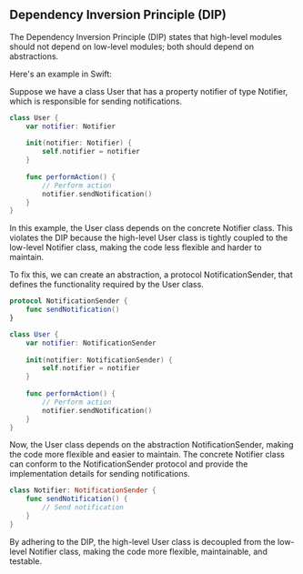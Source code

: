 ## Dependency Inversion Principle (DIP)
The Dependency Inversion Principle (DIP) states that high-level modules should not depend on low-level modules; both should depend on abstractions.

Here's an example in Swift:

Suppose we have a class User that has a property notifier of type Notifier, which is responsible for sending notifications.

```swift
class User {
    var notifier: Notifier
    
    init(notifier: Notifier) {
        self.notifier = notifier
    }
    
    func performAction() {
        // Perform action
        notifier.sendNotification()
    }
}
```

In this example, the User class depends on the concrete Notifier class. This violates the DIP because the high-level User class is tightly coupled to the low-level Notifier class, making the code less flexible and harder to maintain.

To fix this, we can create an abstraction, a protocol NotificationSender, that defines the functionality required by the User class.

```swift
protocol NotificationSender {
    func sendNotification()
}

class User {
    var notifier: NotificationSender
    
    init(notifier: NotificationSender) {
        self.notifier = notifier
    }
    
    func performAction() {
        // Perform action
        notifier.sendNotification()
    }
}
```

Now, the User class depends on the abstraction NotificationSender, making the code more flexible and easier to maintain. The concrete Notifier class can conform to the NotificationSender protocol and provide the implementation details for sending notifications.

```swift
class Notifier: NotificationSender {
    func sendNotification() {
        // Send notification
    }
}
```

By adhering to the DIP, the high-level User class is decoupled from the low-level Notifier class, making the code more flexible, maintainable, and testable.